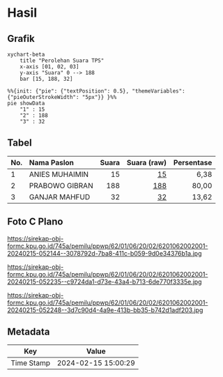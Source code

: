 # Hasil

## Grafik

```mermaid
xychart-beta
    title "Perolehan Suara TPS"
    x-axis [01, 02, 03]
    y-axis "Suara" 0 --> 188
    bar [15, 188, 32]
```

```mermaid
%%{init: {"pie": {"textPosition": 0.5}, "themeVariables": {"pieOuterStrokeWidth": "5px"}} }%%
pie showData
    "1" : 15
    "2" : 188
    "3" : 32
```

## Tabel

| No. | Nama Paslon    | Suara | Suara (raw) | Persentase |
|:--- |:-------------- | -----:| -----------:| ----------:|
| 1   | ANIES MUHAIMIN | 15    | [15][p-1]   | 6,38       |
| 2   | PRABOWO GIBRAN | 188   | [188][p-2]  | 80,00      |
| 3   | GANJAR MAHFUD  | 32    | [32][p-3]   | 13,62      |


[p-1]: https://github.com/gigit-pemilu/pemilu-2024-62-kalimantan-tengah/blob/main/pilpres/hitung-suara/sub/62-kalimantan-tengah/sub/01-kotawaringin-barat/sub/06-pangkalan-banteng/sub/2002-mulya-jadi/sub/001-tps/sub/paslon-1.txt
[p-2]: https://github.com/gigit-pemilu/pemilu-2024-62-kalimantan-tengah/blob/main/pilpres/hitung-suara/sub/62-kalimantan-tengah/sub/01-kotawaringin-barat/sub/06-pangkalan-banteng/sub/2002-mulya-jadi/sub/001-tps/sub/paslon-2.txt
[p-3]: https://github.com/gigit-pemilu/pemilu-2024-62-kalimantan-tengah/blob/main/pilpres/hitung-suara/sub/62-kalimantan-tengah/sub/01-kotawaringin-barat/sub/06-pangkalan-banteng/sub/2002-mulya-jadi/sub/001-tps/sub/paslon-3.txt

## Foto C Plano

https://sirekap-obj-formc.kpu.go.id/745a/pemilu/ppwp/62/01/06/20/02/6201062002001-20240215-052144--3078792d-7ba8-411c-b059-9d0e34376b1a.jpg

https://sirekap-obj-formc.kpu.go.id/745a/pemilu/ppwp/62/01/06/20/02/6201062002001-20240215-052235--c9724da1-d73e-43a4-b713-6de770f3335e.jpg

https://sirekap-obj-formc.kpu.go.id/745a/pemilu/ppwp/62/01/06/20/02/6201062002001-20240215-052248--3d7c90d4-4a9e-413b-bb35-b742d1adf203.jpg


## Metadata

| Key        | Value               |
| ---------- | ------------------- |
| Time Stamp | 2024-02-15 15:00:29 |




